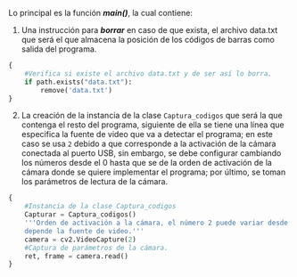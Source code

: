 Lo principal es la función ***main()***, la cual contiene:

1. Una instrucción para ***borrar*** en caso de que exista, el archivo data.txt que será el que almacena la posición de los códigos de barras como salida del programa.

```python
{
    #Verifica si existe el archivo data.txt y de ser así lo borra.
    if path.exists("data.txt"):
        remove('data.txt')
}
```

2. La creación de la instancia de la clase `Captura_codigos` que será la que contenga el resto del programa, siguiente de ella se tiene una línea que especifica la fuente de video que va a detectar el programa; en este caso se usa `2` debido a que corresponde a la activación de la cámara conectada al puerto USB, sin embargo, se debe configurar cambiando los números desde el 0 hasta que se de la orden de activación de la cámara donde se quiere implementar el programa; por último, se toman los parámetros de lectura de la cámara.

```python
{
    #Instancia de la clase Captura_codigos
    Capturar = Captura_codigos()
    '''Orden de activación a la cámara, el número 2 puede variar desde 0
    depende la fuente de video.'''
    camera = cv2.VideoCapture(2)
    #Captura de parámetros de la cámara.
    ret, frame = camera.read()
}
```
